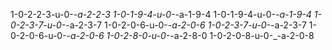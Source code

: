 1-0-2-2-3-u-0-_-a-2-2-3
1-0-1-9-4-u-0-_-a-1-9-4
1-0-1-9-4-u-0-_-a-1-9-4
1-0-2-3-7-u-0-_-a-2-3-7
1-0-2-0-6-u-0-_-a-2-0-6
1-0-2-3-7-u-0-_-a-2-3-7
1-0-2-0-6-u-0-_-a-2-0-6
1-0-2-8-0-u-0-_-a-2-8-0
1-0-2-0-8-u-0-_-a-2-0-8
